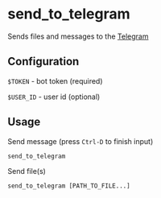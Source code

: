 # send_to_telegram

Sends files and messages to the [Telegram](https://telegram.org)


## Configuration

`$TOKEN` - bot token (required)

`$USER_ID` - user id (optional)


## Usage

Send message (press `Ctrl-D` to finish input)

`send_to_telegram`

Send file(s)

`send_to_telegram [PATH_TO_FILE...]`
